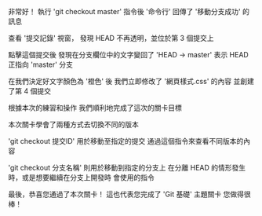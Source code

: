 非常好！
執行 'git checkout master' 指令後
'命令行' 回傳了 '移動分支成功' 的訊息

查看 '提交記錄' 視窗，
發現 HEAD 不再透明，並位於第 3 個提交上

點擊這個提交後
發現在分支欄位中的文字變回了 'HEAD -> master'
表示 HEAD 正指向 'master' 分支

在我們決定好文字顏色為 '橙色' 後
我們立即修改了 '網頁樣式.css' 的內容
並創建了第 4 個提交

根據本次的練習和操作
我們順利地完成了這次的關卡目標

本次關卡學會了兩種方式去切換不同的版本

'git checkout 提交ID' 用於移動至指定的提交
通過這個指令來查看不同版本的內容

'git checkout 分支名稱' 則用於移動到指定的分支上
在分離 HEAD 的情形發生時，或是想要繼續在分支上開發時
會使用的指令

最後，恭喜您通過了本次關卡！
這也代表您完成了 'Git 基礎' 主題關卡
您做得很棒！